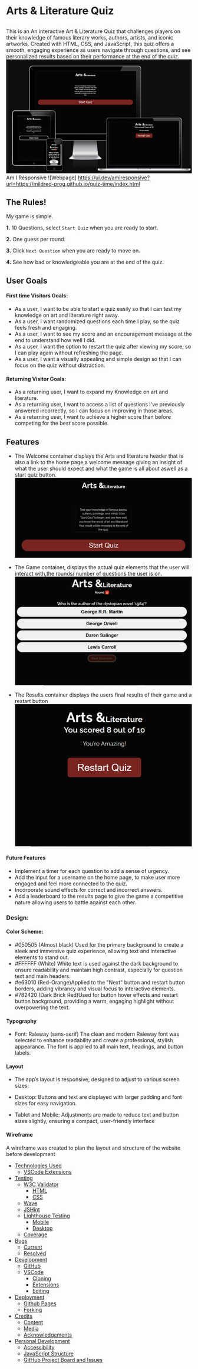 # Arts & Literature Quiz

## 
This is an An interactive Art & Literature Quiz that challenges players on their knowledge of famous literary works, authors, artists, and iconic artworks. Created with HTML, CSS, and JavaScript, this quiz offers a smooth, engaging experience as users navigate through questions, and see personalized results based on their performance at the end of the quiz.![Arts & Literature](assets/images/fullscreen.png)
Am I Responsive ![Webpage] https://ui.dev/amiresponsive?url=https://mildred-prog.github.io/quiz-time/index.html


## The Rules!

My game is simple.

**1.** 10 Questions, select `Start Quiz` when you are ready to start.

**2.** One guess per round.

**3.** Click `Next Question` when you are ready to move on.

**4.** See how bad or knowledgeable you are at the end of the quiz.

## User Goals

#### First time Visitors Goals: 
- As a user, I want to be able to start a quiz easily so that I can test my knowledge on art and literature right away.
- As a user, I want randomized questions each time I play, so the quiz feels fresh and engaging.
- As a user, I want to see my score and an encouragement message at the end to understand how well I did.
- As a user, I want the option to restart the quiz after viewing my score, so I can play again without refreshing the page.
- As a user, I want a visually appealing and simple design so that I can focus on the quiz without distraction.

#### Returning Visitor Goals: 
- As a returning user, I want to expand my Knowledge on art and literature.
- As a returning user, I want to access a list of questions I've previously answered incorrectly, so I can focus on improving in those areas.
- As a returning user, I want to achieve a higher score than before competing for the best score possible.

## Features 
- The Welcome container displays the Arts and literature header that is also a link to the home page,a welcome message giving an insight of what the user should expect and what the game is all about aswell as a start quiz button.
 ![Welcome Home Page](assets/images/home-page.png)

- The Game container, displays the actual quiz elements that the user will interact with,the rounds/ number of questions the user is on.
![Game container](assets/images/quiz-page.png)

- The Results container displays the users final results of their game and a restart button
![Result container](assets/images/score-page.png)

#### Future Features
- Implement a timer for each question to add a sense of urgency.
- Add the input for a username on the home page, to make user more engaged and feel more connected to the quiz.
- Incorporate sound effects for correct and incorrect answers.
- Add a leaderboard to the results page to give the game a competitive nature allowing users to battle against each other.

### Design:

#### Color Scheme:
- #050505 (Almost black)
Used for the primary background to create a sleek and immersive quiz experience, allowing text and interactive elements to stand out.
- #FFFFFF (White) White text is used against the dark background to ensure readability and maintain high contrast, especially for question text and main headers.
- #e63010 (Red-Orange)Applied to the "Next" button and restart button borders, adding vibrancy and visual focus to interactive elements.
- #782420 (Dark Brick Red)Used for button hover effects and restart button background, providing a warm, engaging highlight without overpowering the text.

#### Typography
- Font: Raleway (sans-serif)
The clean and modern Raleway font was selected to enhance readability and create a professional, stylish appearance. The font is applied to all main text, headings, and button labels.

#### Layout
- The app’s layout is responsive, designed to adjust to various screen sizes:

- Desktop: Buttons and text are displayed with larger padding and font sizes for easy navigation.
- Tablet and Mobile: Adjustments are made to reduce text and button sizes slightly, ensuring a compact, user-friendly interface

#### Wireframe
 A wireframe was created to plan the layout and structure of the website before development

  - [Technologies Used](#technologies-used)
    - [VSCode Extensions](#vscode-extensions)
  - [Testing](#testing)
    - [W3C Validator](#w3c-validator)
      - [HTML](#html)
      - [CSS](#css)
    - [Wave](#wave)
    - [JSHint](#jshint)
    - [Lighthouse Testing](#lighthouse-testing)
      - [Mobile](#mobile)
      - [Desktop](#desktop)
    - [Coverage](#coverage)
  - [Bugs](#bugs)
    - [Current](#current)
    - [Resolved](#resolved)
  - [Development](#development)
    - [GitHub](#github)
    - [VSCode](#vscode)
      - [Cloning](#cloning)
      - [Extensions](#extensions)
      - [Editing](#editing)
  - [Deployment](#deployment)
    - [Github Pages](#github-pages)
    - [Forking](#forking)
  - [Credits](#credits)
    - [Content](#content)
    - [Media](#media)
    - [Acknowledgements](#acknowledgements)
  - [Personal Development](#personal-development)
    - [Accessibility](#accessibility)
    - [JavaScript Structure](#javascript-structure)
    - [GitHub Project Board and Issues](#github-project-board-and-issues)